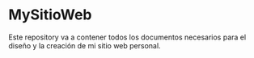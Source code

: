 # MySitioWeb
Este repository va a contener todos los documentos necesarios para el diseño y la creación de mi sitio web personal. 
